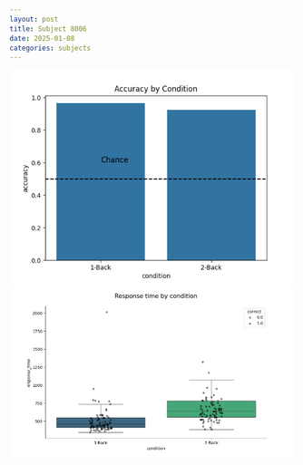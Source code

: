 ```yaml
---
layout: post
title: Subject 8006
date: 2025-01-08
categories: subjects
---
```


![](data/8006/run-14/8006_ATS_acc.png)
![](data/8006/run-14/8006_ATS_rt.png)
